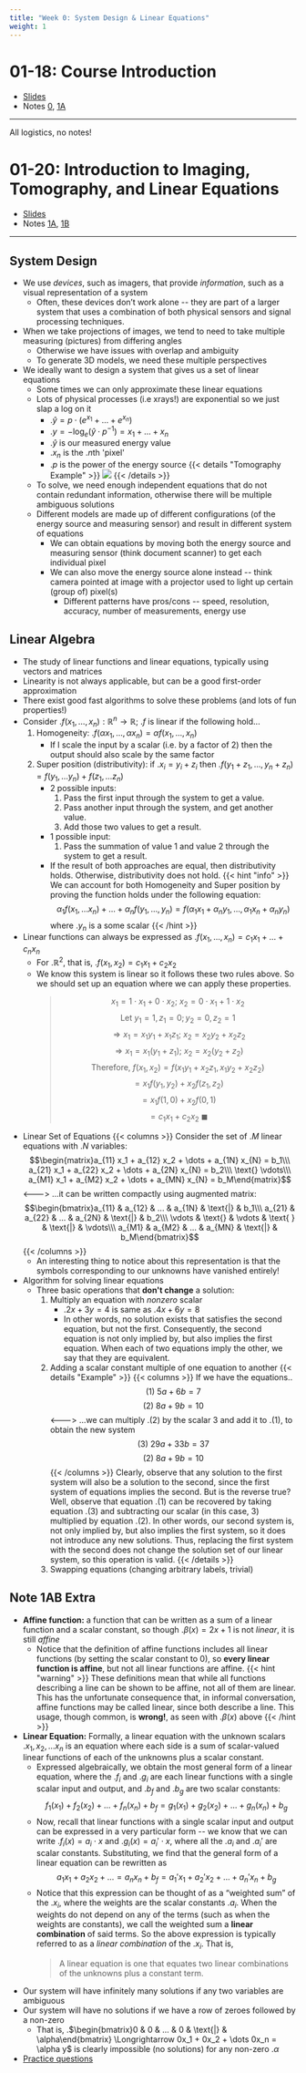 ```yaml
---
title: "Week 0: System Design & Linear Equations"
weight: 1
---
```




# 01-18: Course Introduction

- [Slides](https://eecs16a.org/lecture/Lecture0A_Slides.pdf)
- Notes [0](https://eecs16a.org/lecture/Note0.pdf), [1A](https://eecs16a.org/lecture/Note1A.pdf)

---

All logistics, no notes!

# 01-20: Introduction to Imaging, Tomography, and Linear Equations

- [Slides](https://eecs16a.org/lecture/Lecture0B_Slides.pdf)
- Notes [1A](https://eecs16a.org/lecture/Note1A.pdf), [1B](https://eecs16a.org/lecture/Note1B.pdf)

---

## System Design

- We use _devices_, such as imagers, that provide _information_, such as a visual representation of a system
    - Often, these devices don’t work alone -- they are part of a larger system that uses a combination of both physical sensors and signal processing techniques.
- When we take projections of images, we tend to need to take multiple measuring (pictures) from differing angles
    - Otherwise we have issues with overlap and ambiguity
    - To generate 3D models, we need these multiple perspectives
- We ideally want to design a system that gives us a set of linear equations
    - Some times we can only approximate these linear equations
    - Lots of physical processes (i.e xrays!) are exponential so we just slap a log on it
        - .$\hat y = p \cdot (e^{x_1} + \dots + e^{x_n})$
        - .$y = -\log_e (\hat y \cdot p^{-1}) = x_1 + \dots + x_n$
        - .$\hat y$ is our measured energy value
        - .$x_n$ is the .$n$th 'pixel'
        - .$p$ is the power of the energy source
        {{< details "Tomography Example" >}}
![](/docs/eecs-16a/0/to.png)
        {{< /details >}}
    - To solve, we need enough independent equations that do not contain redundant information, otherwise there will be multiple ambiguous solutions
    - Different models are made up of different configurations (of the energy source and measuring sensor) and result in different system of equations
        - We can obtain equations by moving both the energy source and measuring sensor (think document scanner) to get each individual pixel
        - We can also move the energy source alone instead -- think camera pointed at image with a projector used to light up certain (group of) pixel(s)
            - Different patterns have pros/cons -- speed, resolution, accuracy, number of measurements, energy use

## Linear Algebra

- The study of linear functions and linear equations, typically using vectors and matrices
- Linearity is not always applicable, but can be a good first-order approximation
- There exist good fast algorithms to solve these problems (and lots of fun properties!)
- Consider .$f(x_1, \dots, x_n) : \mathbb{R}^n \to \mathbb{R}$; .$f$ is linear if the following hold...
    1. Homogeneity: .$f (\alpha x_1, \dots, \alpha x_n) = \alpha f(x_1, \dots, x_n)$
        - If I scale the input by a scalar (i.e. by a factor of 2) then the output should also scale by the same factor
    2. Super position (distributivity): if .$x_i = y_i + z_i$ then .$f(y_1 + z_1, \dots, y_n + z_n) = f(y_1, \dots y_n) + f(z_1, \dots z_n)$
        - 2 possible inputs:
            1. Pass the first input through the system to get a value.
            2. Pass another input through the system, and get another value.
            3. Add those two values to get a result.
        - 1 possible input:
            1. Pass the summation of value 1 and value 2 through the system to get a result.
        - If the result of both approaches are equal, then distributivity holds. Otherwise, distributivity does not hold.
    {{< hint "info" >}}<!-- mathjax fix -->
We can account for both Homogeneity and Super position by proving the function holds under the following equation:
$$\alpha_1 f(x_1, \dots x_n) + \dots + \alpha_n f(y_1, \dots, y_n) = f(\alpha_1 x_1 +\alpha_n y_1, \dots, \alpha_1 x_n + \alpha_n y_n)$$
where .$y_n$ is a some scalar
   {{< /hint >}}
- Linear functions can always be expressed as .$f(x_1, \dots, x_n) = c_1 x_1 + \dots + c_n x_n$
    - For .$\mathbb{R}^2$, that is, .$f(x_1, x_2) = c_1 x_1 + c_2 x_2$
    - We know this system is linear so it follows these two rules above. So we should set up an equation where we can apply these properties.
        > $$ x_1 = 1 \cdot x_1 + 0 \cdot x_2;\ x_2 = 0 \cdot x_1 + 1 \cdot x_2$$
        > $$\text{Let } y_1 = 1, z_1 = 0; y_2 = 0, z_2 = 1$$
        > $$ \Longrightarrow x_1 = x_1 y_1 + x_1 z_1;\ x_2 = x_2 y_2 + x_2 z_2$$
        > $$ \Longrightarrow x_1 = x_1 (y_1 + z_1);\ x_2 = x_2 (y_2 + z_2)$$
        > $$\text{Therefore, } f(x_1, x_2) = f(x_1 y_1 + x_2 z_1, x_1 y_2 + x_2 z_2)$$
        > $$= x_1f(y_1, y_2) + x_2f(z_1, z_2)$$
        > $$= x_1f(1, 0) + x_2f(0, 1)$$
        > $$= c_1 x_1 + c_2 x_2\ \blacksquare$$
- Linear Set of Equations
{{< columns >}}<!-- mathjax fix -->
Consider the set of .$M$ linear equations with .$N$ variables:
$$\begin{matrix}a_{11} x_1 + a_{12} x_2 + \dots + a_{1N} x_{N} = b_1\\\ a_{21} x_1 + a_{22} x_2 + \dots + a_{2N} x_{N} = b_2\\\ \text{} \vdots\\\ a_{M1} x_1 + a_{M2} x_2 + \dots + a_{MN} x_{N} = b_M\end{matrix}$$
<---><!-- mathjax fix -->
...it can be written compactly using augmented matrix:
$$\begin{bmatrix}a_{11} & a_{12} & ... & a_{1N} & \text{|} & b_1\\\ a_{21} & a_{22} & ... & a_{2N} & \text{|} & b_2\\\ \vdots & \text{} & \vdots & \text{ } & \text{|} & \vdots\\\ a_{M1} & a_{M2} & ... & a_{MN} & \text{|} & b_M\end{bmatrix}$$
{{< /columns >}}
    - An interesting thing to notice about this representation is that the symbols corresponding to our unknowns have vanished entirely!
- Algorithm for solving linear equations
    - Three basic operations that **don't change** a solution:
        1. Multiply an equation with _nonzero_ scalar
            - .$2x+3y=4$ is same as .$4x+6y=8$
            - In other words, no solution exists that satisfies the second equation, but not the first. Consequently, the second equation is not only implied by, but also implies the first equation. When each of two equations imply the other, we say that they are equivalent.
        2. Adding a scalar constant multiple of one equation to another
            {{< details "Example" >}}
{{< columns >}}<!-- mathjax fix -->
If we have the equations..
$$(1)\ 5a+6b=7$$
$$(2)\ 8a+9b=10$$
<---><!-- mathjax fix -->
...we can multiply .$(2)$ by the scalar 3 and add it to .$(1)$, to obtain the new system
$$(3)\ 29a+33b=37$$
$$(2)\ 8a+9b=10$$
{{< /columns >}}
Clearly, observe that any solution to the first system will also be a solution to the second, since the first system of equations implies the second. But is the reverse true? Well, observe that equation .$(1)$ can be recovered by taking equation .$(3)$ and subtracting our scalar (in this case, 3) multiplied by equation .$(2)$. In other words, our second system is, not only implied by, but also implies the first system, so it does not introduce any new solutions. Thus, replacing the first system with the second does not change the solution set of our linear system, so this operation is valid.
{{< /details >}}
        3. Swapping equations (changing arbitrary labels, trivial)

## Note 1AB Extra

- **Affine function:** a function that can be written as a sum of a linear function and a scalar constant, so though .$\beta (x)=2x+1$ is not _linear_, it is still _affine_
    - Notice that the definition of affine functions includes all linear functions (by setting the scalar constant to 0), so **every linear function is affine**, but not all linear functions are affine.
    {{< hint "warning" >}}<!-- mathjax fix -->
These definitions mean that while all functions describing a line can be shown to be affine, not all of them are linear. This has the unfortunate consequence that, in informal conversation, affine functions may be called linear, since both describe a line. This usage, though common, is **wrong!**, as seen with .$\beta (x)$ above
{{< /hint >}}
- **Linear Equation:** Formally, a linear equation with the unknown scalars .$x_1, x_2, \dots x_n$ is an equation where each side is a sum of scalar-valued linear functions of each of the unknowns plus a scalar constant.
    - Expressed algebraically, we obtain the most general form of a linear equation, where the .$f_i$ and .$g_i$ are each linear functions with a single scalar input and output, and .$b_f$ and .$b_g$ are two scalar constants:
    $$f_1(x_1) + f_2(x_2) + \dots + f_n(x_n) + b_f = g_1(x_1) + g_2(x_2) + \dots + g_n (x_n) + b_g$$
    - Now, recall that linear functions with a single scalar input and output can be expressed in a very particular form -- we know that we can write .$f_i(x) = a_i \cdot x$ and .$g_i(x) = a_i ' \cdot x$, where all the .$a_i$ and .$a_i '$ are scalar constants. Substituting, we find that the general form of a linear equation can be rewritten as
    $$a_1x_1 + a_2 x_2 + \dots = a_n x_n + b_f = a_1' x_1 + a_2 ' x_2 + \dots + a_n ' x_n + b_g$$
    - Notice that this expression can be thought of as a “weighted sum” of the .$x_i$, where the weights are the scalar constants .$a_i$. When the weights do not depend on any of the terms (such as when the weights are constants), we call the weighted sum a **linear combination** of said terms. So the above expression is typically referred to as a _linear combination_ of the .$x_i$. That is,
        > A linear equation is one that equates two linear combinations of the unknowns plus a constant term.
- Our system will have infinitely many solutions if any two variables are ambiguous
- Our system will have no solutions if we have a row of zeroes followed by a non-zero
    - That is, .$\begin{bmatrix}0 & 0 & ... & 0 & \text{|} & \alpha\end{bmatrix} \Longrightarrow 0x_1 + 0x_2 + \dots 0x_n = \alpha y$ is clearly impossible (no solutions) for any non-zero .$\alpha$
- [Practice questions](https://eecs16a.org/hw-practice.html#/set/0)